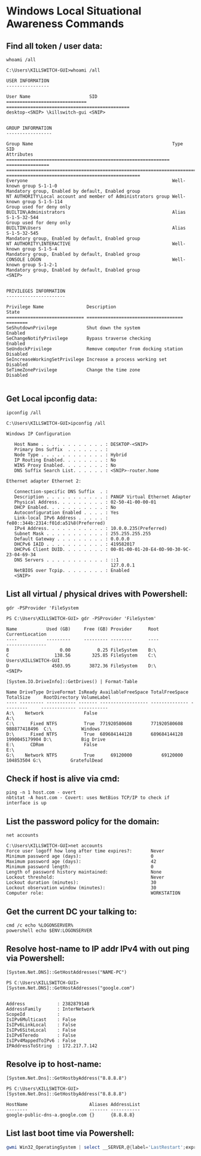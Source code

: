 # Windows Local Situational Awareness Commands

## Find all token / user data:
```whoami /all```
```
C:\Users\KILLSWITCH-GUI>whoami /all

USER INFORMATION
----------------

User Name                      SID
============================== ==============================================
desktop-<SNIP> \killswitch-gui <SNIP>


GROUP INFORMATION
-----------------

Group Name                                                    Type             SID                                                                                              Attributes
============================================================= ================ ================================================================================================ ==================================================
Everyone                                                      Well-known group S-1-1-0                                                                                          Mandatory group, Enabled by default, Enabled group
NT AUTHORITY\Local account and member of Administrators group Well-known group S-1-5-114                                                                                        Group used for deny only
BUILTIN\Administrators                                        Alias            S-1-5-32-544                                                                                     Group used for deny only
BUILTIN\Users                                                 Alias            S-1-5-32-545                                                                                     Mandatory group, Enabled by default, Enabled group
NT AUTHORITY\INTERACTIVE                                      Well-known group S-1-5-4                                                                                          Mandatory group, Enabled by default, Enabled group
CONSOLE LOGON                                                 Well-known group S-1-2-1                                                                                          Mandatory group, Enabled by default, Enabled group
<SNIP>                     


PRIVILEGES INFORMATION
----------------------

Privilege Name                Description                          State
============================= ==================================== ========
SeShutdownPrivilege           Shut down the system                 Enabled
SeChangeNotifyPrivilege       Bypass traverse checking             Enabled
SeUndockPrivilege             Remove computer from docking station Disabled
SeIncreaseWorkingSetPrivilege Increase a process working set       Disabled
SeTimeZonePrivilege           Change the time zone                 Disabled


```

## Get Local ipconfig data:
```ipconfig /all```
```
C:\Users\KILLSWITCH-GUI>ipconfig /all

Windows IP Configuration

   Host Name . . . . . . . . . . . . : DESKTOP-<SNIP>
   Primary Dns Suffix  . . . . . . . :
   Node Type . . . . . . . . . . . . : Hybrid
   IP Routing Enabled. . . . . . . . : No
   WINS Proxy Enabled. . . . . . . . : No
   DNS Suffix Search List. . . . . . : <SNIP>-router.home

Ethernet adapter Ethernet 2:

   Connection-specific DNS Suffix  . :
   Description . . . . . . . . . . . : PANGP Virtual Ethernet Adapter
   Physical Address. . . . . . . . . : 02-50-41-00-00-01
   DHCP Enabled. . . . . . . . . . . : No
   Autoconfiguration Enabled . . . . : Yes
   Link-local IPv6 Address . . . . . : fe80::344b:2314:f01d:a51%8(Preferred)
   IPv4 Address. . . . . . . . . . . : 10.0.0.235(Preferred)
   Subnet Mask . . . . . . . . . . . : 255.255.255.255
   Default Gateway . . . . . . . . . : 0.0.0.0
   DHCPv6 IAID . . . . . . . . . . . : 419582017
   DHCPv6 Client DUID. . . . . . . . : 00-01-00-01-20-E4-0D-90-30-9C-23-04-69-34
   DNS Servers . . . . . . . . . . . : ::1
                                       127.0.0.1
   NetBIOS over Tcpip. . . . . . . . : Enabled
   <SNIP>
```

## List all virtual / physical drives with Powershell:
```gdr -PSProvider 'FileSystem```
```
PS C:\Users\KILLSWITCH-GUI> gdr -PSProvider 'FileSystem'

Name           Used (GB)     Free (GB) Provider      Root                                               CurrentLocation
----           ---------     --------- --------      ----                                               ---------------
B                   0.00          0.25 FileSystem    B:\
C                 138.56        325.85 FileSystem    C:\                                           Users\KILLSWITCH-GUI
D                4503.95       3872.36 FileSystem    D:\
<SNIP>
```

```[System.IO.DriveInfo]::GetDrives() | Format-Table```
```
Name DriveType DriveFormat IsReady AvailableFreeSpace TotalFreeSpace TotalSize     RootDirectory VolumeLabel
---- --------- ----------- ------- ------------------ -------------- ---------     ------------- -----------
A:\    Network               False                                                 A:\
C:\      Fixed NTFS          True  771920580608       771920580608   988877418496  C:\           Windows
D:\      Fixed NTFS          True  689684144128       689684144128   1990045179904 D:\           Big Drive
E:\      CDRom               False                                                 E:\
G:\    Network NTFS          True      69120000           69120000       104853504 G:\           GratefulDead
```


## Check if host is alive via cmd:
```
ping -n 1 host.com - overt
nbtstat -A host.com - Covert: uses NetBios TCP/IP to check if interface is up
```

## List the password policy for the domain:
```
net accounts 
```
```
C:\Users\KILLSWITCH-GUI>net accounts
Force user logoff how long after time expires?:       Never
Minimum password age (days):                          0
Maximum password age (days):                          42
Minimum password length:                              0
Length of password history maintained:                None
Lockout threshold:                                    Never
Lockout duration (minutes):                           30
Lockout observation window (minutes):                 30
Computer role:                                        WORKSTATION
```

## Get the current DC your talking to:
```
cmd /c echo %LOGONSERVER%
powershell echo $ENV:LOGONSERVER
```

## Resolve host-name to IP addr IPv4 with out ping via Powershell:
```
[System.Net.DNS]::GetHostAddresses("NAME-PC")
```
```
PS C:\Users\KILLSWITCH-GUI> [System.Net.DNS]::GetHostAddresses("google.com")


Address            : 2382879148
AddressFamily      : InterNetwork
ScopeId            :
IsIPv6Multicast    : False
IsIPv6LinkLocal    : False
IsIPv6SiteLocal    : False
IsIPv6Teredo       : False
IsIPv4MappedToIPv6 : False
IPAddressToString  : 172.217.7.142
```

## Resolve ip to host-name:
```powerview
[System.Net.Dns]::GetHostbyAddress("8.8.8.8")
```
```
PS C:\Users\KILLSWITCH-GUI> [System.Net.Dns]::GetHostbyAddress("8.8.8.8")

HostName                       Aliases AddressList
--------                       ------- -----------
google-public-dns-a.google.com {}      {8.8.8.8}
```

## List last boot time via Powershell:
```powershell 
gwmi Win32_OperatingSystem | select __SERVER,@{label='LastRestart';expression={$_.ConvertToDateTime($_.LastBootUpTime}}
```